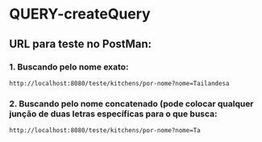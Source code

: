 # QUERY-createQuery

## URL para teste no PostMan:
### 1. Buscando pelo nome exato:
````
http://localhost:8080/teste/kitchens/por-nome?nome=Tailandesa
````

### 2. Buscando pelo nome concatenado (pode colocar qualquer junção de duas letras específicas para o que busca:
````
http://localhost:8080/teste/kitchens/por-nome?nome=Ta
````